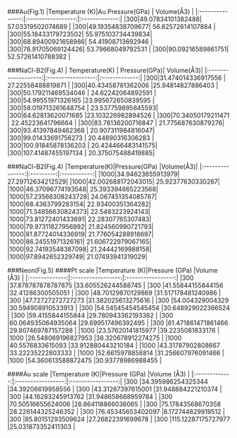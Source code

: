 ###Au(Fig.1)
|Temperature (K)|Au Pressure(GPa) | Volume(Å3)	 |
|:---------------:|:-----------------:|:-------------:|
|300|49.07834101382488| 57.03319502074689 |
|300|49.19354838709677| 56.82572614107884 |
|300|55.18433179723502| 55.975103734439834|
|300|68.89400921658986| 54.41908713692946 |
|300|78.91705069124426| 53.79668049792531 |
|300|90.09216589861751| 52.57261410788382 |


###NaCl-B2(Fig.4)
|	Temperature(K)	| Pressure(GPa)| Volume(Å3)|
|:-------------------:|:-----------------:|:-------------:|
|300|31.474014336917556   | 27.22558488819871 |
|300|40.43458781362006    |25.94814827886403  |
|300|50.179211469534046   | 24.62242064892591 |
|300|54.99551971326165    |23.995672650839595 |
|300|58.019713261648754   | 23.537759895845593|
|300|64.62813620071685    |23.103226982894526 |
|300|70.34050179211471    | 22.45223641796664 |
|300|83.78136200716847    | 21.775687630879276|
|300|93.41397849462368    | 20.907311984816047|
|300|99.01433691756273    | 20.44890316306283 |
|300|100.91845878136203   | 20.424466483141575|
|300|107.41487455197134   | 20.375075488419885|


###NaCl-B2(Fig.4)
|Temperature(K)|Pressure(GPa)	  |Volume(Å3)|
|:---------------:|:---------:|:-----------:|
|1000|34.94623655913979| 27.29712634212529|
|1000|42.002688172043015| 25.92377630330267|
|1000|46.37096774193548| 25.393394665223568|
|1000|57.23566308243728| 24.067451354085787|
|1000|68.4363799283154| 22.93400351364282|
|1000|71.34856630824373| 22.5483223924143|
|1000|73.81272401433691| 22.28307765307483|
|1000|79.97311827956992| 21.824560990721793|
|1000|81.87724014336919| 21.776054288918697|
|1000|86.24551971326161| 21.606722979067165|
|1000|92.74193548387098| 21.24442169988158|
|1000|97.8942652329749| 21.07493941319029|

###Neon(Fig.5)
####Pt scale
|Temperature (K)|Pressure (GPa)		|Volume (Å3)		|
|:-------------:|:-----------------:|:-----------------:|
|300			|37.878787878787875	|33.605526244588745 |
|300			|41.55844155844156	|32.41286300505051  |
|300			|48.70129870129869	|31.517178481240986 |	
|300			|47.72727272727273	|31.382025613275616 |
|300			|54.004329004329	|30.594908910533913 |
|300			|54.54545454545454	|30.648929022366524 |
|300			|59.4155844155844	|29.780943362193362 |
|300			|60.064935064935064	|29.699517496392495 |
|300			|61.471861471861466	|29.807469787157288 |
|1000			|23.57620141815977	|39.2235081833176	|
|1000			|26.548069196827953	|38.320678912274275	|
|1000			|40.5576833615093	|33.912880443210184	|
|1000			|43.31787902808667	|33.22235222803333	|
|1000			|52.6615978858814	|31.256607976091466	|
|1000			|54.360613588872475	|30.93778986988455	|

####Au scale
|Temperature (K)|Pressure (GPa)		|Volume (Å3)		|
|:-------------:|:-----------------:|:-----------------:|
|300			|34.395986254325344	|34.39206619958556	|
|300			|43.31267397615001	|31.948884221210374	|
|300			|44.16283245913762	|31.948658668959784	|
|300			|70.50516655624006	|28.864118866036065	|
|300			|75.17843568670358	|28.226144325246352	|
|300			|76.45345653402097	|8.172744829919512	|
|300			|85.80151293509624	|27.26822391699678	|
|300			|115.12287175727977	|25.031873352411303	|

